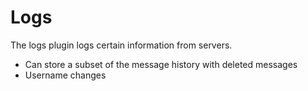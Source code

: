 # Logs

The logs plugin logs certain information from servers.

- Can store a subset of the message history with deleted messages
- Username changes
